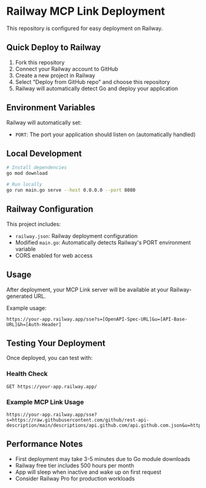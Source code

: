 # Railway MCP Link Deployment

This repository is configured for easy deployment on Railway.

## Quick Deploy to Railway

1. Fork this repository
2. Connect your Railway account to GitHub
3. Create a new project in Railway
4. Select "Deploy from GitHub repo" and choose this repository
5. Railway will automatically detect Go and deploy your application

## Environment Variables

Railway will automatically set:
- `PORT`: The port your application should listen on (automatically handled)

## Local Development

```bash
# Install dependencies
go mod download

# Run locally
go run main.go serve --host 0.0.0.0 --port 8080
```

## Railway Configuration

This project includes:
- `railway.json`: Railway deployment configuration
- Modified `main.go`: Automatically detects Railway's PORT environment variable
- CORS enabled for web access

## Usage

After deployment, your MCP Link server will be available at your Railway-generated URL.

Example usage:
```
https://your-app.railway.app/sse?s=[OpenAPI-Spec-URL]&u=[API-Base-URL]&h=[Auth-Header]
```

## Testing Your Deployment

Once deployed, you can test with:

### Health Check
```
GET https://your-app.railway.app/
```

### Example MCP Link Usage
```
https://your-app.railway.app/sse?s=https://raw.githubusercontent.com/github/rest-api-description/main/descriptions/api.github.com/api.github.com.json&u=https://api.github.com
```

## Performance Notes

- First deployment may take 3-5 minutes due to Go module downloads
- Railway free tier includes 500 hours per month
- App will sleep when inactive and wake up on first request
- Consider Railway Pro for production workloads